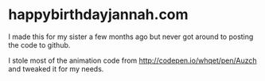 # happybirthdayjannah.com

I made this for my sister a few months ago but never got around to posting the code to github.

I stole most of the animation code from http://codepen.io/whqet/pen/Auzch and tweaked it for my needs.
